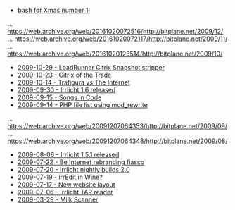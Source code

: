 * [bash for Xmas number 1!](12/ratm)

... https://web.archive.org/web/20161020072516/http://bitplane.net/2009/12/
... https://web.archive.org/web/20161020072117/http://bitplane.net/2009/11/
... https://web.archive.org/web/20161020123514/http://bitplane.net/2009/10/

* [2009-10-29 - LoadRunner Citrix Snapshot stripper](10/lr-citrix)
* [2009-10-23 - Citrix of the Trade](10/citricks)
* [2009-10-14 - Trafigura vs The Internet](10/sidewiki-leaks)
* [2009-09-30 - Irrlicht 1.6 released](09/irrlicht-1-6-released)
* [2009-09-15 - Songs in Code](09/songs-in-code)
* [2009-09-14 - PHP file list using mod_rewrite](09/file-list)

... https://web.archive.org/web/20091207064353/http://bitplane.net/2009/09/
... https://web.archive.org/web/20091207064348/http://bitplane.net/2009/08/

* [2009-08-06 - Irrlicht 1.5.1 released](08/irrlicht-1.5-1-released)
* [2009-07-22 - Be Internet rebranding fiasco](07/be-internet-rebranded)
* [2009-07-20 - Irrlicht nightly builds 2.0](07/irrlicht-nightly-builds-2-0)
* [2009-07-19 - irrEdit in Wine?](07/irredit-in-wine)
* [2009-07-17 - New website layout](07/new-layout)
* [2009-07-06 - Irrlicht TAR reader](06/tar-reader)
* [2009-03-29 - Milk Scanner](03/milk-scanner)

